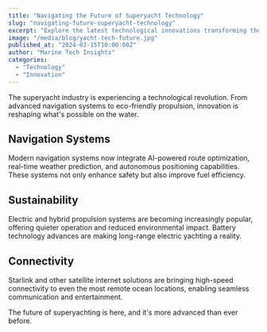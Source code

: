 ```yaml
---
title: "Navigating the Future of Superyacht Technology"
slug: "navigating-future-superyacht-technology"
excerpt: "Explore the latest technological innovations transforming the superyacht industry in 2024"
image: "/media/blog/yacht-tech-future.jpg"
published_at: "2024-03-15T10:00:00Z"
author: "Marine Tech Insights"
categories:
  - "Technology"
  - "Innovation"
---
```


The superyacht industry is experiencing a technological revolution. From advanced navigation systems to eco-friendly propulsion, innovation is reshaping what's possible on the water.

## Navigation Systems

Modern navigation systems now integrate AI-powered route optimization, real-time weather prediction, and autonomous positioning capabilities. These systems not only enhance safety but also improve fuel efficiency.

## Sustainability

Electric and hybrid propulsion systems are becoming increasingly popular, offering quieter operation and reduced environmental impact. Battery technology advances are making long-range electric yachting a reality.

## Connectivity

Starlink and other satellite internet solutions are bringing high-speed connectivity to even the most remote ocean locations, enabling seamless communication and entertainment.

The future of superyachting is here, and it's more advanced than ever before.
